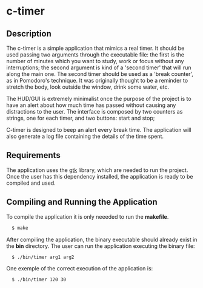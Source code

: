 # c-timer

## Description
The c-timer is a simple application that mimics a real timer. 
It should be used passing two arguments through the executable file: the first is the number of minutes which you want to study, work or focus without any interruptions; the second argument is kind of a 'second timer' that will run along the main one.
The second timer should be used as a 'break counter', as in Pomodoro's technique. It was originally thought to be a reminder to stretch the body, look outside the window, drink some water, etc.

The HUD/GUI is extremely minimalist once the purpose of the project is to have an alert about how much time has passed without causing any distractions to the user. The interface is composed by two counters as strings, one for each timer, and two buttons: start and stop;

C-timer is designed to beep an alert every break time. The application will also generate a log file containing the details of the time spent.

## Requirements
The application uses the [gtk](https://www.gtk.org/) library, which are needed to run the project.
Once the user has this dependency installed, the application is ready to be compiled and used.

## Compiling and Running the Application

To compile the application it is only neeeded to run the <strong>makefile</strong>.

```bash
  $ make
```

After compiling the application, the binary executable should already exist in the <strong>bin</strong> directory.
The user can run the application executing the binary file:

```bash
  $ ./bin/timer arg1 arg2
```

One exemple of the correct execution of the application is:

```bash
  $ ./bin/timer 120 30
```
